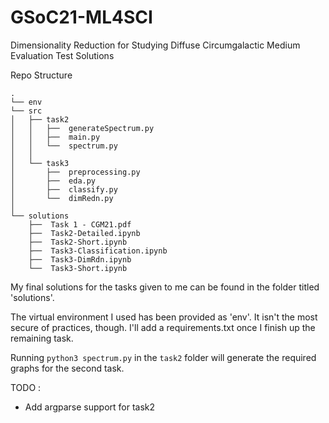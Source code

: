 # GSoC21-ML4SCI
Dimensionality Reduction for Studying Diffuse Circumgalactic Medium Evaluation Test Solutions

Repo Structure
```
.
└── env
└── src
│   ├── task2
│   │   ├──  generateSpectrum.py
│   │   ├──  main.py
│   │   └──  spectrum.py
│   │
│   └── task3
│       ├──  preprocessing.py
│       ├──  eda.py
│       ├──  classify.py
│       └──  dimRedn.py
│
└── solutions
    ├──  Task 1 - CGM21.pdf
    ├──  Task2-Detailed.ipynb
    ├──  Task2-Short.ipynb
    ├──  Task3-Classification.ipynb
    ├──  Task3-DimRdn.ipynb
    └──  Task3-Short.ipynb
```

 My final solutions for the tasks given to me can be found in the folder titled 'solutions'.



The virtual environment I used has been provided as 'env'. It isn't the most secure of practices, though. I'll add a requirements.txt once I finish up the remaining task.

Running `python3 spectrum.py` in the `task2` folder will generate the required graphs for the second task.



TODO :
- Add argparse support for task2